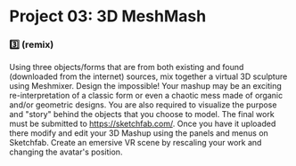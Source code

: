 # Project 03: 3D MeshMash
### :three: (remix) 

Using three objects/forms that are from both existing and found (downloaded from the internet) sources, mix together a virtual 3D sculpture using Meshmixer. Design the impossible! Your mashup may be an exciting re-interpretation of a classic form or even a chaotic mess made of organic and/or geometric designs. You are also required to visualize the purpose and "story" behind the objects that you choose to model. The final work must be submitted to https://sketchfab.com/. Once you have it uploaded there modify and edit your 3D Mashup using the panels and menus on Sketchfab. Create an emersive VR scene by rescaling your work and changing the avatar's position.
